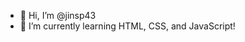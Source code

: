 - 👋 Hi, I’m @jinsp43
- 🌱 I’m currently learning HTML, CSS, and JavaScript!

<!---
jinsp43/jinsp43 is a ✨ special ✨ repository because its `README.md` (this file) appears on your GitHub profile.
You can click the Preview link to take a look at your changes.
--->
